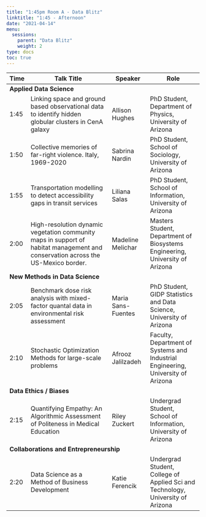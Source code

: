 ```yaml
---
title: "1:45pm Room A - Data Blitz"
linktitle: "1:45 - Afternoon"
date: "2021-04-14"
menu:
  sessions:
    parent: "Data Blitz"
    weight: 2
type: docs
toc: true
---
```


<table>
  <thead>
    <tr>
      <th>Time</th>
      <th>Talk Title</th>
      <th>Speaker</th>
      <th>Role</th>
    </tr>
  </thead>
  <tbody>
    <tr>
      <td colspan="4"><b>Applied Data Science</b></td>
    </tr>
    <tr>
      <td>1:45</td>
      <td>Linking space and ground based observational data to identify hidden globular clusters in CenA galaxy</td>
      <td>Allison Hughes</td>
      <td>PhD Student,<br> Department of Physics,<br> University of Arizona </td>
    </tr>
    <tr>
      <td>1:50</td>
      <td>Collective memories of far-right violence. Italy, 1969-2020</td>
      <td>Sabrina Nardin</td>
      <td>PhD Student,<br> School of Sociology,<br> University of Arizona</td>
    </tr>
    <tr>
      <td>1:55</td>
      <td>Transportation modelling to detect accessibility gaps in transit services</td>
      <td>Liliana Salas</td>
      <td>PhD Student,<br> School of Information,<br> University of Arizona</td>
    </tr>
    <tr>
      <td>2:00</td>
      <td>High-resolution dynamic vegetation community maps in support of habitat management and conservation across the US-Mexico border.</td>
      <td>Madeline Melichar</td>
      <td>Masters Student,<br> Department of Biosystems Engineering,<br> University of Arizona</td>
    </tr>
    <tr>
      <td colspan="4"><b>New Methods in Data Science</b></td>
    </tr>
    <tr>
      <td>2:05</td>
      <td>Benchmark dose risk analysis with mixed-factor quantal data in environmental risk assessment</td>
      <td>Maria Sans-Fuentes</td>
      <td>PhD Student,<br> GIDP Statistics and Data Science,<br> University of Arizona</td>
    </tr>
    <tr>
      <td>2:10</td>
      <td>Stochastic Optimization Methods for large-scale problems</td>
      <td>Afrooz Jalilzadeh</td>
      <td>Faculty, <br> Department of Systems and Industrial Engineering,<br> University of Arizona</td>
    </tr>
    <tr>
      <td colspan="4"><b>Data Ethics / Biases</b></td>
    </tr>
    <tr>
      <td>2:15</td>
      <td>Quantifying Empathy: An Algorithmic Assessment of Politeness in Medical Education</td>
      <td>Riley Zuckert</td>
      <td>Undergrad Student,<br> School of Information,<br> University of Arizona</td>
    </tr>
    <tr>
      <td colspan="4"><b>Collaborations and Entrepreneurship</b></td>
    </tr>
    <tr>
      <td>2:20</td>
      <td>Data Science as a Method of Business Development</td>
      <td>Katie Ferencik</td>
      <td>Undergrad Student,<br> College of Applied Sci and Technology,<br> University of Arizona</td>
    </tr>
  </tbody>
</table>

